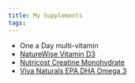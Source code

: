 ```yaml
---
title: My Supplements
tags:
---
```




* One a Day multi-vitamin
* [NatureWise Vitamin D3](https://www.amazon.com/gp/product/B00GB85JR4/ref=ppx_yo_dt_b_asin_title_o00_s00?ie=UTF8&psc=1)
* [Nutricost Creatine Monohydrate](https://www.amazon.com/gp/product/B00GL2HMES/ref=ppx_yo_dt_b_asin_title_o00_s00?ie=UTF8&psc=1)
* [Viva Naturals EPA DHA Omega 3](https://www.amazon.com/gp/product/B014LE31OW/ref=ppx_yo_dt_b_asin_title_o01_s00?ie=UTF8&psc=1)
